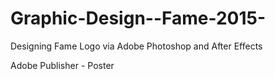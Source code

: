 # Graphic-Design--Fame-2015-
Designing Fame Logo via Adobe Photoshop and After Effects 

Adobe Publisher - Poster 
